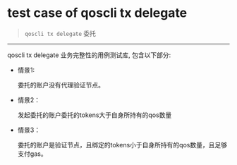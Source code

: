 # test case of qoscli tx delegate

> `qoscli tx delegate` 委托

---

qoscli tx delegate 业务完整性的用例测试库, 包含以下部分:

* 情景1:
  
    委托的账户没有代理验证节点。

* 情景2：

    发起委托的账户委托的tokens大于自身所持有的qos数量

* 情景3：

    委托的账户是验证节点，且绑定的tokens小于自身所持有的qos数量，且足够支付gas。
